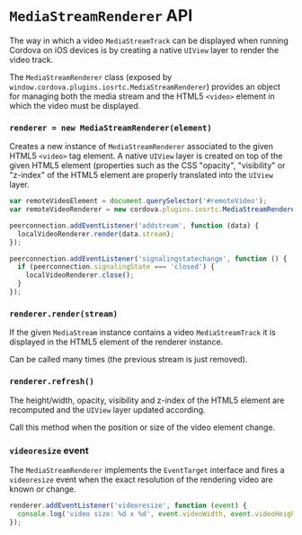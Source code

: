 # `MediaStreamRenderer` API

The way in which a video `MediaStreamTrack` can be displayed when running Cordova on iOS devices is by creating a native `UIView` layer to render the video track.

The `MediaStreamRenderer` class (exposed by `window.cordova.plugins.iosrtc.MediaStreamRenderer`) provides an object for managing both the media stream and the HTML5 `<video>` element in which the video must be displayed.


### `renderer = new MediaStreamRenderer(element)`

Creates a new instance of `MediaStreamRenderer` associated to the given HTML5 `<video>` tag element. A native `UIView` layer is created on top of the given HTML5 element (properties such as the CSS "opacity", "visibility" or "z-index" of the HTML5 element are properly translated into the `UIView` layer.

```javascript
var remoteVideoElement = document.querySelector('#remoteVideo');
var remoteVideoRenderer = new cordova.plugins.iosrtc.MediaStreamRenderer(remoteVideoelement);

peerconnection.addEventListener('addstream', function (data) {
  localVideoRenderer.render(data.stream);
});

peerconnection.addEventListener('signalingstatechange', function () {
  if (peerconnection.signalingState === 'closed') {
    localVideoRenderer.close();
  }
});
```


### `renderer.render(stream)`

If the given `MediaStream` instance contains a video `MediaStreamTrack` it is displayed in the HTML5 element of the renderer instance.

Can be called many times (the previous stream is just removed).


### `renderer.refresh()`

The height/width, opacity, visibility and z-index of the HTML5 element are recomputed and the `UIView` layer updated according.

Call this method when the position or size of the video element change.


### `videoresize` event

The `MediaStreamRenderer` implements the `EventTarget` interface and fires a `videoresize` event when the exact resolution of the rendering video are known or change.

```javascript
renderer.addEventListener('videoresize', function (event) {
  console.log('video size: %d x %d', event.videoWidth, event.videoHeight);
});
```
